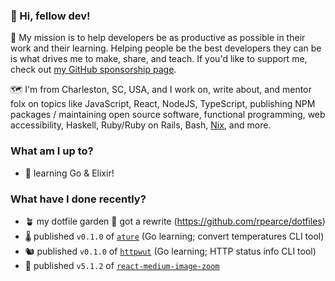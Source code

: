 ### 👋 Hi, fellow dev!

💜 My mission is to help developers be as productive as possible in their work and their learning. Helping people be the best developers they can be is what drives me to make, share, and teach. If you'd like to support me, check out [my GitHub sponsorship page](https://github.com/sponsors/rpearce/).

🗺️ I'm from Charleston, SC, USA, and I work on, write about, and mentor folx on topics like JavaScript, React, NodeJS, TypeScript, publishing NPM packages / maintaining open source software, functional programming, web accessibility, Haskell, Ruby/Ruby on Rails, Bash, [Nix](https://nixos.org), and more.

### What am I up to?

* 🌱 learning Go & Elixir!

### What have I done recently?

* 🪴 my dotfile garden 🌱 got a rewrite (https://github.com/rpearce/dotfiles)
* 🌡️ published `v0.1.0` of [`ature`](https://github.com/rpearce/ature) (Go learning; convert temperatures CLI tool)
* 🐿 published `v0.1.0` of [`httpwut`](https://github.com/rpearce/httpwut) (Go learning; HTTP status info CLI tool)
* 🔎 published `v5.1.2` of [`react-medium-image-zoom`](https://github.com/rpearce/image-zoom)
